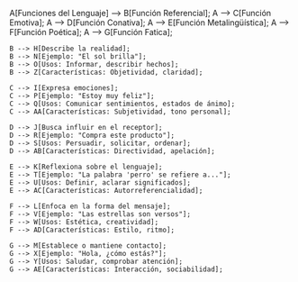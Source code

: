 A[Funciones del Lenguaje] --> B[Función Referencial];
    A --> C[Función Emotiva];
    A --> D[Función Conativa];
    A --> E[Función Metalingüística];
    A --> F[Función Poética];
    A --> G[Función Fatica];

    B --> H[Describe la realidad];
    B --> N[Ejemplo: "El sol brilla"];
    B --> O[Usos: Informar, describir hechos];
    B --> Z[Características: Objetividad, claridad];

    C --> I[Expresa emociones];
    C --> P[Ejemplo: "Estoy muy feliz"];
    C --> Q[Usos: Comunicar sentimientos, estados de ánimo];
    C --> AA[Características: Subjetividad, tono personal];

    D --> J[Busca influir en el receptor];
    D --> R[Ejemplo: "Compra este producto"];
    D --> S[Usos: Persuadir, solicitar, ordenar];
    D --> AB[Características: Directividad, apelación];

    E --> K[Reflexiona sobre el lenguaje];
    E --> T[Ejemplo: "La palabra 'perro' se refiere a..."];
    E --> U[Usos: Definir, aclarar significados];
    E --> AC[Características: Autorreferencialidad];

    F --> L[Enfoca en la forma del mensaje];
    F --> V[Ejemplo: "Las estrellas son versos"];
    F --> W[Usos: Estética, creatividad];
    F --> AD[Características: Estilo, ritmo];

    G --> M[Establece o mantiene contacto];
    G --> X[Ejemplo: "Hola, ¿cómo estás?"];
    G --> Y[Usos: Saludar, comprobar atención];
    G --> AE[Características: Interacción, sociabilidad];
